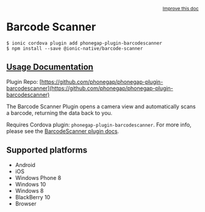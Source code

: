<a style="float:right;font-size:12px;" href="http://github.com/driftyco/ionic-native/edit/master/src/@ionic-native/plugins/barcode-scanner/index.ts#L61">
  Improve this doc
</a>

# Barcode Scanner

```
$ ionic cordova plugin add phonegap-plugin-barcodescanner
$ npm install --save @ionic-native/barcode-scanner
```

## [Usage Documentation](https://ionicframework.com/docs/native/barcode-scanner/)

Plugin Repo: [https://github.com/phonegap/phonegap-plugin-barcodescanner](https://github.com/phonegap/phonegap-plugin-barcodescanner)

The Barcode Scanner Plugin opens a camera view and automatically scans a barcode, returning the data back to you.

Requires Cordova plugin: `phonegap-plugin-barcodescanner`. For more info, please see the [BarcodeScanner plugin docs](https://github.com/phonegap/phonegap-plugin-barcodescanner).

## Supported platforms
- Android
- iOS
- Windows Phone 8
- Windows 10
- Windows 8
- BlackBerry 10
- Browser



